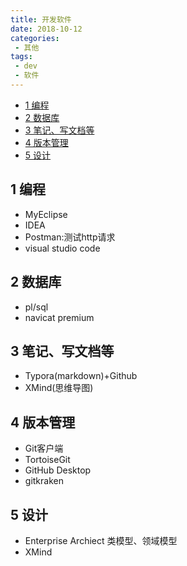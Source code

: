 ```yaml
---
title: 开发软件
date: 2018-10-12
categories: 
 - 其他
tags: 
 - dev
 - 软件
---
```


<!-- TOC -->

- [1 编程](#1-编程)
- [2 数据库](#2-数据库)
- [3 笔记、写文档等](#3-笔记写文档等)
- [4 版本管理](#4-版本管理)
- [5 设计](#5-设计)

<!-- /TOC -->

## 1 编程

- MyEclipse
- IDEA
- Postman:测试http请求
- visual studio code

## 2 数据库

- pl/sql
- navicat premium

## 3 笔记、写文档等

- Typora(markdown)+Github
- XMind(思维导图)

## 4 版本管理

- Git客户端
- TortoiseGit
- GitHub Desktop
- gitkraken

## 5 设计

- Enterprise Archiect 类模型、领域模型
- XMind